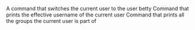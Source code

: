 A command that switches the current user to the user betty
Command that prints the effective username of the current user
Command that prints all the groups the current user is part of
